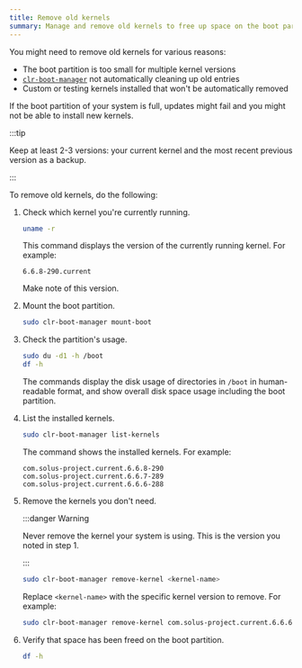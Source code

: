 ```yaml
---
title: Remove old kernels
summary: Manage and remove old kernels to free up space on the boot partition.
---
```

You might need to remove old kernels for various reasons:

- The boot partition is too small for multiple kernel versions
- [`clr-boot-manager`](https://github.com/clearlinux/clr-boot-manager) not automatically cleaning up old entries
- Custom or testing kernels installed that won't be automatically removed

If the boot partition of your system is full, updates might fail and you might not be able to install new kernels.

:::tip

Keep at least 2-3 versions: your current kernel and the most recent previous version as a backup.

:::

To remove old kernels, do the following:

1. Check which kernel you're currently running.

   ```bash
   uname -r
   ```

   This command displays the version of the currently running kernel. For example:
   
   ```
   6.6.8-290.current
   ```
   
   Make note of this version.

1. Mount the boot partition.

   ```bash
   sudo clr-boot-manager mount-boot
   ```

1. Check the partition's usage.

   ```bash
   sudo du -d1 -h /boot
   df -h
   ```

   The commands display the disk usage of directories in `/boot` in human-readable format, and show overall disk space usage including the boot partition.

1. List the installed kernels.

   ```bash
   sudo clr-boot-manager list-kernels
   ```

   The command shows the installed kernels. For example:

   ```
   com.solus-project.current.6.6.8-290
   com.solus-project.current.6.6.7-289
   com.solus-project.current.6.6.6-288
   ```

1. Remove the kernels you don't need.

   :::danger Warning
   
   Never remove the kernel your system is using. This is the version you noted in step 1.
   
   :::

   ```bash
   sudo clr-boot-manager remove-kernel <kernel-name>
   ```

   Replace `<kernel-name>` with the specific kernel version to remove. For example:

   ```bash
   sudo clr-boot-manager remove-kernel com.solus-project.current.6.6.6-288
   ```

1. Verify that space has been freed on the boot partition.

   ```bash
   df -h
   ```